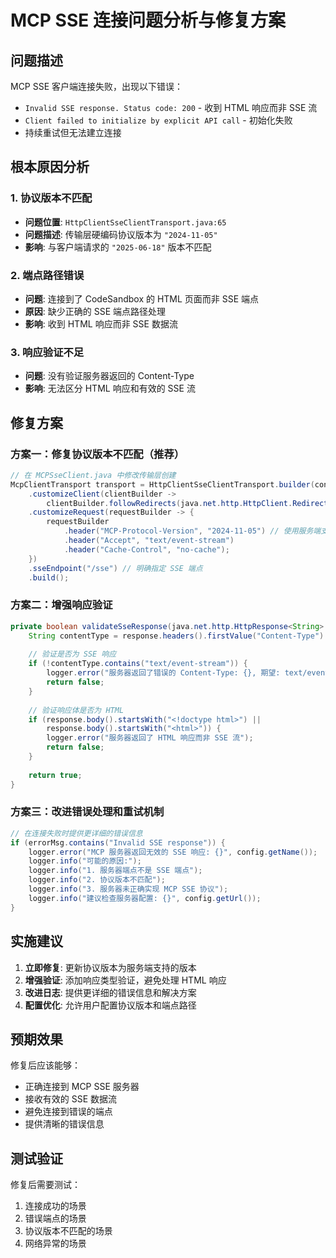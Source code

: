 # MCP SSE 连接问题分析与修复方案

## 问题描述
MCP SSE 客户端连接失败，出现以下错误：
- `Invalid SSE response. Status code: 200` - 收到 HTML 响应而非 SSE 流
- `Client failed to initialize by explicit API call` - 初始化失败
- 持续重试但无法建立连接

## 根本原因分析

### 1. 协议版本不匹配
- **问题位置**: `HttpClientSseClientTransport.java:65`
- **问题描述**: 传输层硬编码协议版本为 `"2024-11-05"`
- **影响**: 与客户端请求的 `"2025-06-18"` 版本不匹配

### 2. 端点路径错误
- **问题**: 连接到了 CodeSandbox 的 HTML 页面而非 SSE 端点
- **原因**: 缺少正确的 SSE 端点路径处理
- **影响**: 收到 HTML 响应而非 SSE 数据流

### 3. 响应验证不足
- **问题**: 没有验证服务器返回的 Content-Type
- **影响**: 无法区分 HTML 响应和有效的 SSE 流

## 修复方案

### 方案一：修复协议版本不匹配（推荐）

```java
// 在 MCPSseClient.java 中修改传输层创建
McpClientTransport transport = HttpClientSseClientTransport.builder(config.getUrl())
    .customizeClient(clientBuilder -> 
        clientBuilder.followRedirects(java.net.http.HttpClient.Redirect.NORMAL))
    .customizeRequest(requestBuilder -> {
        requestBuilder
            .header("MCP-Protocol-Version", "2024-11-05") // 使用服务端支持的版本
            .header("Accept", "text/event-stream")
            .header("Cache-Control", "no-cache");
    })
    .sseEndpoint("/sse") // 明确指定 SSE 端点
    .build();
```

### 方案二：增强响应验证

```java
private boolean validateSseResponse(java.net.http.HttpResponse<String> response) {
    String contentType = response.headers().firstValue("Content-Type").orElse("");
    
    // 验证是否为 SSE 响应
    if (!contentType.contains("text/event-stream")) {
        logger.error("服务器返回了错误的 Content-Type: {}, 期望: text/event-stream", contentType);
        return false;
    }
    
    // 验证响应体是否为 HTML
    if (response.body().startsWith("<!doctype html>") || 
        response.body().startsWith("<html>")) {
        logger.error("服务器返回了 HTML 响应而非 SSE 流");
        return false;
    }
    
    return true;
}
```

### 方案三：改进错误处理和重试机制

```java
// 在连接失败时提供更详细的错误信息
if (errorMsg.contains("Invalid SSE response")) {
    logger.error("MCP 服务器返回无效的 SSE 响应: {}", config.getName());
    logger.info("可能的原因:");
    logger.info("1. 服务器端点不是 SSE 端点");
    logger.info("2. 协议版本不匹配");
    logger.info("3. 服务器未正确实现 MCP SSE 协议");
    logger.info("建议检查服务器配置: {}", config.getUrl());
}
```

## 实施建议

1. **立即修复**: 更新协议版本为服务端支持的版本
2. **增强验证**: 添加响应类型验证，避免处理 HTML 响应
3. **改进日志**: 提供更详细的错误信息和解决方案
4. **配置优化**: 允许用户配置协议版本和端点路径

## 预期效果

修复后应该能够：
- 正确连接到 MCP SSE 服务器
- 接收有效的 SSE 数据流
- 避免连接到错误的端点
- 提供清晰的错误信息

## 测试验证

修复后需要测试：
1. 连接成功的场景
2. 错误端点的场景
3. 协议版本不匹配的场景
4. 网络异常的场景